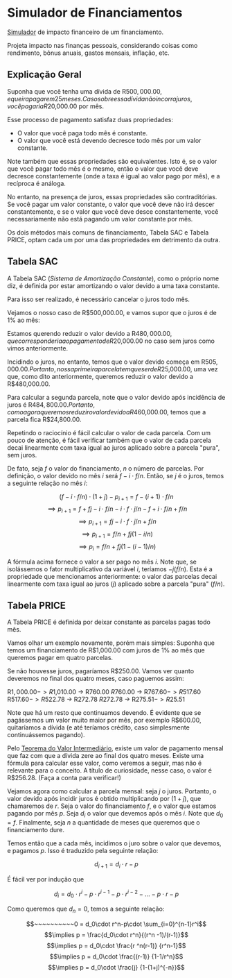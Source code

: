 # Simulador de Financiamentos

[Simulador](https://aloiziomacedo.github.io/house-buying/) de impacto
financeiro de um financiamento.

Projeta impacto nas finanças pessoais, considerando coisas como rendimento,
bônus anuais, gastos mensais, inflação, etc.

## Explicação Geral

Suponha que você tenha uma dívida de R$500,000.00, e queira
pagar em 25 meses. Caso sobre essa dívida não incorra juros,
você pagaria R$20,000.00 por mês.

Esse processo de pagamento satisfaz duas propriedades:

- O valor que você paga todo mês é constante.
- O valor que você está devendo decresce todo mês por um valor constante.

Note também que essas propriedades são equivalentes. Isto é,
se o valor que você pagar todo mês é o mesmo, então o valor
que você deve decresce constantemente (onde a taxa é igual
ao valor pago por mês), e a recíproca é análoga.

No entanto, na presença de juros, essas propriedades são
contraditórias. Se você pagar um valor constante, o 
valor que você deve não irá descer constantemente, e se o valor
que você deve desce constantemente, você necessariamente não
está pagando um valor constante por mês.

Os dois métodos mais comuns de financiamento, Tabela SAC
e Tabela PRICE, optam cada um por uma das propriedades
em detrimento da outra.

## Tabela SAC

A Tabela SAC (_Sistema de Amortização Constante_), como o próprio
nome diz, é definida por estar amortizando o valor devido a uma taxa
constante.

Para isso ser realizado, é necessário cancelar o juros todo mês.

Vejamos o nosso caso de R$500,000.00, e vamos supor que o juros é de
1% ao mês:

Estamos querendo reduzir o valor devido a R$480,000.00, que
corresponderia ao pagamento de R$20,000.00 no caso sem juros como
vimos anteriormente.

Incidindo o juros, no entanto, temos que o valor devido começa em 
R$505,000.00. Portanto, nossa primeira parcela tem que ser de 
R$25,000.00, uma vez que, como dito anteriormente, queremos reduzir
o valor devido a R$480,000.00.

Para calcular a segunda parcela, note que o valor devido após incidência
de juros é R$484,800.00. Portanto, como agora queremos reduzir o valor devido
a R$460,000.00, temos que a parcela fica R$24,800.00.

Repetindo o raciocínio é fácil calcular o valor de cada parcela. Com
um pouco de atenção, é fácil verificar também que o valor de cada parcela
decai linearmente com taxa igual ao juros aplicado sobre a parcela "pura",
sem juros.

De fato, seja $f$ o valor do financiamento, $n$ o número de parcelas.
Por definição, o valor devido no mês $i$ será $f-i\cdot f/n$.
Então, se $j$ é o juros, temos a seguinte relação no mês $i$:


$$(f - i\cdot f/n)\cdot (1+j) - p_{i+1} = f - (i+1)\cdot f/n$$
$$\implies p_{i+1} = f+fj-i\cdot f/n-i\cdot f\cdot j/n -f + i\cdot f/n + f/n$$
$$\implies p_{i+1} = fj -i\cdot f \cdot j/n +  f/n$$
$$\implies p_{i+1} = f/n +fj(1-i/n)$$
$$\implies p_{i} = f/n +fj(1-(i-1)/n)$$

A fórmula acima fornece o valor a ser pago no mês $i$. Note que, se isolássemos
o fator multiplicativo da variável $i$, teríamos $-j(f/n)$. Esta é a propriedade
que mencionamos anteriormente: o valor das parcelas decai linearmente com taxa
igual ao juros ($j$) aplicado sobre a parcela "pura" ($f/n$).

## Tabela PRICE

A Tabela PRICE é definida por deixar constante as parcelas pagas todo mês.

Vamos olhar um exemplo novamente, porém mais simples: Suponha que
temos um financiamento de R$1,000.00 com juros de 1% ao mês que queremos
pagar em quatro parcelas.

Se não houvesse juros, pagaríamos R$250.00. Vamos ver quanto deveremos 
no final dos quatro meses, caso paguemos assim:

R$1,000.00 -> R$1,010.00 -> R$760.00\
R$760.00 -> R$767.60 -> R$517.60\
R$517.60 -> R$522.78 -> R$272.78\
R$272.78 -> R$275.51 -> R$25.51

Note que há um resto que continuamos devendo. É evidente que se pagássemos
um valor muito maior por mês, por exemplo R$600.00, quitaríamos a dívida
(e até teríamos crédito, caso simplesmente continuássemos pagando).

Pelo [Teorema do Valor Intermediário](https://pt.wikipedia.org/wiki/Teorema_do_valor_intermedi%C3%A1rio), existe um valor de pagamento mensal
que faz com que a dívida zere ao final dos quatro meses. Existe uma fórmula
para calcular esse valor, como veremos a seguir, mas não é relevante para o
conceito.
A título de curiosidade, nesse caso, o valor é R$256.28. (Faça a conta para
verificar!)

Vejamos agora como calcular a parcela mensal: seja $j$ o juros. Portanto,
o valor devido após incidir juros é obtido multiplicando por $(1+j)$, que
chamaremos de $r$. Seja o valor do financiamento $f$, e o valor que estamos
pagando por mês $p$. Seja $d_i$ o valor que devemos após o mês $i$.
Note que $d_0=f$. Finalmente, seja $n$ a quantidade de meses que queremos
que o financiamento dure.

Temos então que a cada mês, incidimos o juro sobre o valor que devemos,
e pagamos $p$. Isso é traduzido pela seguinte relação:

```math
d_{i+1} = d_i\cdot r-p
```

É fácil ver por indução que

```math
d_{i} = d_0\cdot r^i-p\cdot r^{i-1}-p\cdot r^{i-2}-...-p\cdot r^{}-p
```

Como queremos que $d_n=0$, temos a seguinte relação:

$$~~~~~~~~~~0 = d_0\cdot r^n-p\cdot \sum_{i=0}^{n-1}r^i$$
$$\implies p = \frac{d_0\cdot r^n}{(r^n -1)/(r-1)}$$
$$\implies p = d_0\cdot \frac{r ^n(r-1)} {r^n-1}$$
$$\implies p = d_0\cdot \frac{(r-1)} {1-1/r^n}$$
$$\implies p = d_0\cdot \frac{j} {1-(1+j)^{-n}}$$
